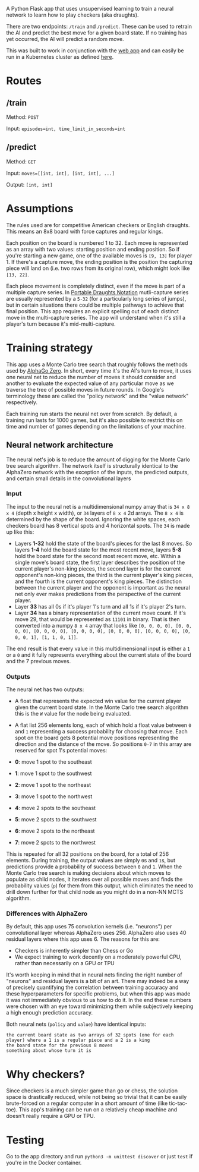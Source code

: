 A Python Flask app that uses unsupervised learning to train a neural network to learn how to play checkers (aka draughts).

There are two endpoints: `/train` and `/predict`. These can be used to retrain the AI and predict the best move for a given board state. If no training has yet occurred, the AI will predict a random move.

This was built to work in conjunction with the [web app](https://github.com/ImparaAI/checkers-web) and can easily be run in a Kubernetes cluster as defined [here](https://github.com/ImparaAI/checkers-kubernetes).

# Routes

## /train
Method: `POST`

Input: `episodes=int, time_limit_in_seconds=int`

## /predict
Method: `GET`

Input: `moves=[[int, int], [int, int], ...]`

Output: `[int, int]`

# Assumptions

The rules used are for competitive American checkers or English draughts. This means an 8x8 board with force captures and regular kings.

Each position on the board is numbered 1 to 32. Each move is represented as an array with two values: starting position and ending position. So if you're starting a new game, one of the available moves is `[9, 13]` for player 1. If there's a capture move, the ending position is the position the capturing piece will land on (i.e. two rows from its original row), which might look like `[13, 22]`.

Each piece movement is completely distinct, even if the move is part of a multiple capture series. In [Portable Draughts Notation](https://en.wikipedia.org/wiki/Portable_Draughts_Notation) mutli-capture series are usually represented by a `5-32` (for a particularly long series of jumps), but in certain situations there could be multiple pathways to achieve that final position. This app requires an explicit spelling out of each distinct move in the multi-capture series. The app will understand when it's still a player's turn because it's mid-multi-capture.

# Training strategy

This app uses a Monte Carlo tree search that roughly follows the methods used by [AlphaGo Zero](https://www.nature.com/articles/nature24270.epdf?author_access_token=VJXbVjaSHxFoctQQ4p2k4tRgN0jAjWel9jnR3ZoTv0PVW4gB86EEpGqTRDtpIz-2rmo8-KG06gqVobU5NSCFeHILHcVFUeMsbvwS-lxjqQGg98faovwjxeTUgZAUMnRQ). In short, every time it's the AI's turn to move, it uses one neural net to reduce the number of moves it should consider and another to evaluate the expected value of any particular move as we traverse the tree of possible moves in future rounds. In Google's terminology these are called the "policy network" and the "value network" respectively.

Each training run starts the neural net over from scratch. By default, a training run lasts for 1000 games, but it's also possible to restrict this on time and number of games depending on the limitations of your machine.

## Neural network architecture

The neural net's job is to reduce the amount of digging for the Monte Carlo tree search algorithm. The network itself is structurally identical to the AlphaZero network with the exception of the inputs, the predicted outputs, and certain small details in the convolutional layers

### Input

The input to the neural net is a multidimensional numpy array that is `34 x 8 x 4` (depth x height x width), or `34` layers of `8 x 4` 2d arrays. The `8 x 4` is determined by the shape of the board. Ignoring the white spaces, each checkers board has 8 vertical spots and 4 horizontal spots. The `34` is made up like this:

- Layers **1-32** hold the state of the board's pieces for the last 8 moves. So layers **1-4** hold the board state for the most recent move, layers **5-8** hold the board state for the second most recent move, etc. Within a single move's board state, the first layer describes the position of the current player's non-king pieces, the second layer is for the current opponent's non-king pieces, the third is the current player's king pieces, and the fourth is the current opponent's king pieces. The distinction between the current player and the opponent is important as the neural net only ever makes predictions from the perspective of the current player.
- Layer **33** has all 0s if it's player 1's turn and all 1s if it's player 2's turn.
- Layer **34** has a binary representation of the current move count. If it's move 29, that would be represented as `11101` in binary. That is then converted into a numpy `8 x 4` array that looks like `[0, 0, 0, 0], [0, 0, 0, 0], [0, 0, 0, 0], [0, 0, 0, 0], [0, 0, 0, 0], [0, 0, 0, 0], [0, 0, 0, 1], [1, 1, 0, 1]]`.

The end result is that every value in this multidimensional input is either a `1` or a `0` and it fully represents everything about the current state of the board and the 7 previous moves.

### Outputs

The neural net has two outputs:

- A float that represents the expected win value for the current player given the current board state. In the Monte Carlo tree search algorithm this is the `W` value for the node being evaluated.
- A flat list 256 elements long, each of which hold a float value between `0` and `1` representing a success probability for choosing that move. Each spot on the board gets 8 potential move positions representing the direction and the distance of the move. So positions `0-7` in this array are reserved for spot 1's potential moves:

- **0**: move 1 spot to the southeast
- **1**: move 1 spot to the southwest
- **2**: move 1 spot to the northeast
- **3**: move 1 spot to the northwest
- **4**: move 2 spots to the southeast
- **5**: move 2 spots to the southwest
- **6**: move 2 spots to the northeast
- **7**: move 2 spots to the northwest

This is repeated for all 32 positions on the board, for a total of 256 elements. During training, the output values are simply `0`s and `1`s, but predictions provide a probability of success between `0` and `1`. When the Monte Carlo tree search is making decisions about which moves to populate as child nodes, it iterates over all possible moves and finds the probability values (`p`) for them from this output, which eliminates the need to drill down further for that child node as you might do in a non-NN MCTS algorithm.

### Differences with AlphaZero

By default, this app uses 75 convolution kernels (i.e. "neurons") per convolutional layer whereas AlphaZero uses 256. AlphaZero also uses 40 residual layers where this app uses 6. The reasons for this are:

- Checkers is inherently simpler than Chess or Go
- We expect training to work decently on a moderately powerful CPU, rather than necessarily on a GPU or TPU

It's worth keeping in mind that in neural nets finding the right number of "neurons" and residual layers is a bit of an art. There may indeed be a way of precisely quantifying the correlation between training accuracy and these hyperparameters for specific problems, but when this app was made it was not immediately obvious to us how to do it. In the end these numbers were chosen with an eye toward minimizing them while subjectively keeping a high enough prediction accuracy.

Both neural nets (`policy` and `value`) have identical inputs:

```
the current board state as two arrays of 32 spots (one for each player) where a 1 is a regular piece and a 2 is a king
the board state for the previous 8 moves
something about whose turn it is
```

# Why checkers?

Since checkers is a much simpler game than go or chess, the solution space is drastically reduced, while not being so trivial that it can be easily brute-forced on a regular computer in a short amount of time (like tic-tac-toe). This app's training can be run on a relatively cheap machine and doesn't really require a GPU or TPU.

# Testing

Go to the app directory and run `python3 -m unittest discover` or just `test` if you're in the Docker container.